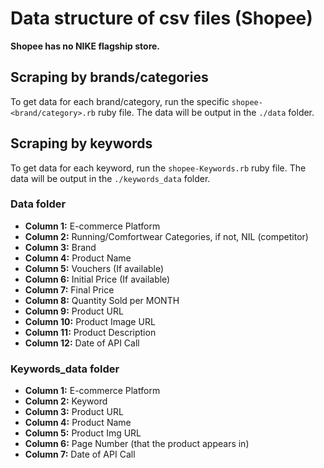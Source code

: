 # Data structure of csv files (Shopee)

**Shopee has no NIKE flagship store.**

## Scraping by brands/categories
To get data for each brand/category, run the specific `shopee-<brand/category>.rb` ruby file.
The data will be output in the `./data` folder.

## Scraping by keywords
To get data for each keyword, run the `shopee-Keywords.rb` ruby file.
The data will be output in the `./keywords_data` folder.

### Data folder
- **Column 1:** E-commerce Platform
- **Column 2:** Running/Comfortwear Categories, if not, NIL (competitor)
- **Column 3:** Brand
- **Column 4:** Product Name
- **Column 5:** Vouchers (If available)
- **Column 6:** Initial Price (If available)
- **Column 7:** Final Price 
- **Column 8:** Quantity Sold per MONTH 
- **Column 9:** Product URL
- **Column 10:** Product Image URL
- **Column 11:** Product Description
- **Column 12:** Date of API Call

### Keywords_data folder
- **Column 1:** E-commerce Platform
- **Column 2:** Keyword
- **Column 3:** Product URL
- **Column 4:** Product Name
- **Column 5:** Product Img URL
- **Column 6:** Page Number (that the product appears in)
- **Column 7:** Date of API Call
